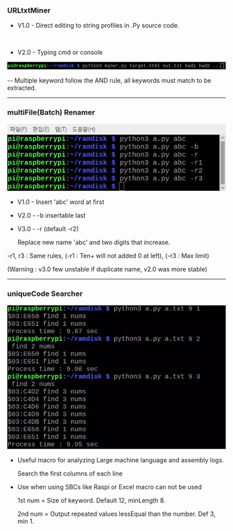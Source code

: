 ### URLtxtMiner

* V1.0 - Direct editing to string profiles in .Py source code.

<br>

* V2.0 - Typing cmd or console

 ![UtM](/images/UM.png)

  -- Multiple keyword follow the AND rule, all keywords must match to be extracted.

  ---

### multiFile(Batch) Renamer

 ![BtR](/images/BR.png)

* V1.0 - Insert 'abc' word at first

* V2.0 - -b insertable last

* V3.0 - -r (default -r2)

   Replace new name 'abc' and two digits that increase.

-r1, r3 : Same rules, (-r1 : Ten+ will not added 0 at left), (-r3 : Max limit)

(Warning : v3.0 few unstable if duplicate name, v2.0 was more stable)

  ---

### uniqueCode Searcher

 ![UcS](/images/US.png)

* Useful macro for analyzing Large machine language and assembly logs.

   Search the first columns of each line

* Use when using SBCs like Raspi or Excel macro can not be used

  1st num = Size of keyword. Default 12, minLength 8.

  2nd num = Output repeated values lessEqual than the number. Def 3, min 1.




  
